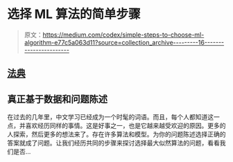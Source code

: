# 选择 ML 算法的简单步骤

> 原文：<https://medium.com/codex/simple-steps-to-choose-ml-algorithm-e77c5a063d11?source=collection_archive---------16----------------------->

## [法典](http://medium.com/codex)

## 真正基于数据和问题陈述

在过去的几年里，中文学习已经成为一个时髦的词语。而且，每个人都知道这一点，并喜欢经历同样的事情。这是好事之一，也是它越来越受欢迎的原因。更多的人探索，然后更多的想法来了。存在许多算法和模型。为你的问题陈述选择正确的答案就成了问题。让我们经历共同的步骤来探讨选择最大似然算法的问题，看看我们是否…